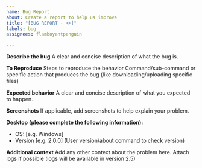 ```yaml
---
name: Bug Report
about: Create a report to help us improve
title: "[BUG REPORT - <>]"
labels: bug
assignees: flamboyantpenguin

---
```


**Describe the bug**
A clear and concise description of what the bug is.

**To Reproduce**
Steps to reproduce the behavior 
Command/sub-command or specific action that produces the bug (like downloading/uploading specific files) 

**Expected behavior**
A clear and concise description of what you expected to happen.

**Screenshots**
If applicable, add screenshots to help explain your problem.

**Desktop (please complete the following information):**
 - OS: [e.g. Windows]
 - Version [e.g. 2.0.0] (User version/about command to check version)

**Additional context**
Add any other context about the problem here. Attach logs if possible (logs will be available in version 2.5)
